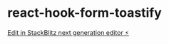 # react-hook-form-toastify

[Edit in StackBlitz next generation editor ⚡️](https://stackblitz.com/~/github.com/emrahkiziltan94/react-hook-form-toastify)